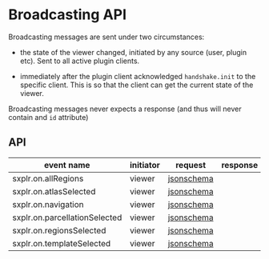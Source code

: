 # Broadcasting API

Broadcasting messages are sent under two circumstances:

- the state of the viewer changed, initiated by any source (user, plugin etc). Sent to all active plugin clients.

- immediately after the plugin client acknowledged `handshake.init` to the specific client. This is so that the client can get the current state of the viewer.

Broadcasting messages never expects a response (and thus will never contain and `id` attribute)

## API

<!-- DO NOT UPDATE THIS AND BELOW: UPDATED BY SCRIPT -->

| event name | initiator | request | response |
| --- | --- | --- | --- |
| sxplr.on.allRegions | viewer | [jsonschema](sxplr.on.allRegions__fromSxplr__request.json) |  |
| sxplr.on.atlasSelected | viewer | [jsonschema](sxplr.on.atlasSelected__fromSxplr__request.json) |  |
| sxplr.on.navigation | viewer | [jsonschema](sxplr.on.navigation__fromSxplr__request.json) |  |
| sxplr.on.parcellationSelected | viewer | [jsonschema](sxplr.on.parcellationSelected__fromSxplr__request.json) |  |
| sxplr.on.regionsSelected | viewer | [jsonschema](sxplr.on.regionsSelected__fromSxplr__request.json) |  |
| sxplr.on.templateSelected | viewer | [jsonschema](sxplr.on.templateSelected__fromSxplr__request.json) |  |

